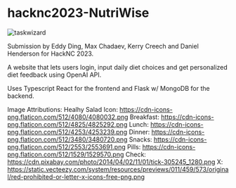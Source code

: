 # hacknc2023-NutriWise
![taskwizard](https://i.ibb.co/dMHWVVd/nutriwise-high-resolution-logo-transparent-1.png)

Submission by Eddy Ding, Max Chadaev, Kerry Creech and Daniel Henderson for HackNC 2023.

A website that lets users login, input daily diet choices and get personalized diet feedback using OpenAI API.

Uses Typescript React for the frontend and Flask w/ MongoDB for the backend.

Image Attributions:
Healhy Salad Icon: https://cdn-icons-png.flaticon.com/512/4080/4080032.png
Breakfast: https://cdn-icons-png.flaticon.com/512/4825/4825292.png
Lunch: https://cdn-icons-png.flaticon.com/512/4253/4253239.png
Dinner: https://cdn-icons-png.flaticon.com/512/3480/3480720.png
Snacks: https://cdn-icons-png.flaticon.com/512/2553/2553691.png
Pills: https://cdn-icons-png.flaticon.com/512/1529/1529570.png
Check: https://cdn.pixabay.com/photo/2014/04/02/11/01/tick-305245_1280.png
X: https://static.vecteezy.com/system/resources/previews/011/459/573/original/red-prohibited-or-letter-x-icons-free-png.png
